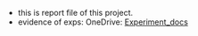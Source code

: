 - this is report file of this project. 
- evidence of exps: OneDrive: [Experiment_docs](https://uithcm-my.sharepoint.com/personal/22521178_ms_uit_edu_vn/_layouts/15/onedrive.aspx?id=%2Fpersonal%2F22521178%5Fms%5Fuit%5Fedu%5Fvn%2FDocuments%2FRepo%5FGitHub%2FAstar%5FHeuristic%5Ffor%5FSokoban%5FGame%2FExperiment%5Fdocs%2Epdf&parent=%2Fpersonal%2F22521178%5Fms%5Fuit%5Fedu%5Fvn%2FDocuments%2FRepo%5FGitHub%2FAstar%5FHeuristic%5Ffor%5FSokoban%5FGame&ga=1) 
